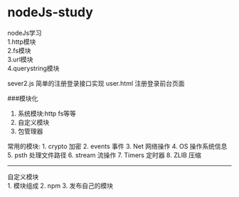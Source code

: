 # nodeJs-study
nodeJs学习  
   1.http模块  
   2.fs模块  
   3.url模块  
   4.querystring模块  


sever2.js 简单的注册登录接口实现
user.html  注册登录前台页面  

###模块化
  1. 系统模块:http fs等等
  2. 自定义模块
  3. 包管理器  

常用的模块:
    1. crypto 加密
    2. events 事件
    3. Net 网络操作
    4. OS 操作系统信息
    5. psth 处理文件路径
    6. stream 流操作
    7. Timers 定时器
    8. ZLIB 压缩

------------------------------------------

自定义模块  
    1. 模块组成
    2. npm
    3. 发布自己的模块
